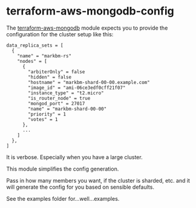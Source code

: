 # terraform-aws-mongodb-config

The [terraform-aws-mongodb](https://github.com/dioxic/terraform-aws-mongodb) module expects you to provide the configuration for the cluster setup like this:

```
data_replica_sets = [
  {
    "name" = "markbm-rs"
    "nodes" = [
      {
        "arbiterOnly" = false
        "hidden" = false
        "hostname" = "markbm-shard-00-00.example.com"
        "image_id" = "ami-06ce3edf0cff21f07"
        "instance_type" = "t2.micro"
        "is_router_node" = true
        "mongod_port" = 27017
        "name" = "markbm-shard-00-00"
        "priority" = 1
        "votes" = 1
      },
      ...
    ]
  },
]
```

It is verbose. Especially when you have a large cluster.

This module simplifies the config generation.

Pass in how many members you want, if the cluster is sharded, etc. and it will generate the config for you 
based on sensible defaults.

See the examples folder for...well...examples.